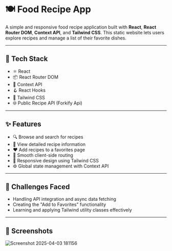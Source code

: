 # 🍽️ Food Recipe App

A simple and responsive food recipe application built with **React**, **React Router DOM**, **Context API**, and **Tailwind CSS**. This static website lets users explore recipes and manage a list of their favorite dishes.

---

## 🔧 Tech Stack

- ⚛️ React  
- 📦 React Router DOM  
- 📂 Context API  
- 🪝 React Hooks  
- 💨 Tailwind CSS  
- 🌐 Public Recipe API (Forkify Api)

---

## ✨ Features

- 🔍 Browse and search for recipes  
- 📃 View detailed recipe information  
- ❤️ Add recipes to a favorites page  
- 🚀 Smooth client-side routing  
- 📱 Responsive design using Tailwind CSS  
- ⚙️ Global state management with Context API

---

## 🚧 Challenges Faced

- Handling API integration and async data fetching  
- Creating the "Add to Favorites" functionality  
- Learning and applying Tailwind utility classes effectively

---

## 📸 Screenshots
![Screenshot 2025-04-03 181156](https://github.com/user-attachments/assets/168e1bba-62af-4f31-b8ca-d1a4d006b93b)




